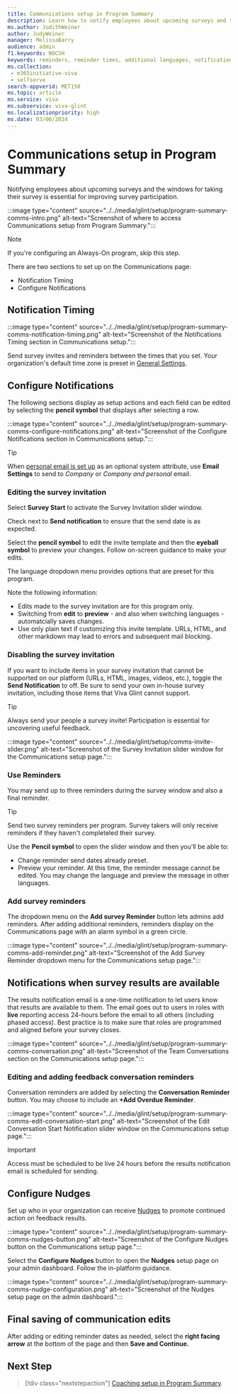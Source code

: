 ```yaml
---
title: Communications setup in Program Summary
description: Learn how to notify employees about upcoming surveys and the windows for taking surveys and having feedback conversations.
ms.author: JudithWeiner
author: JudyWeiner
manager: MelissaBarry
audience: admin
f1.keywords: NOCSH
keywords: reminders, reminder times, additional languages, notifications, survey invite, disable survey email, disable survey invite
ms.collection: 
 - m365initiative-viva
 - selfserve
search-appverid: MET150
ms.topic: article
ms.service: viva
ms.subservice: viva-glint
ms.localizationpriority: high
ms.date: 03/06/2024
---
```


# Communications setup in Program Summary

Notifying employees about upcoming surveys and the windows for taking their survey is essential for improving survey participation. 

:::image type="content" source="../../media/glint/setup/program-summary-comms-intro.png" alt-text="Screenshot of where to access Communications setup from Program Summary.":::

>[!NOTE]
> If you're configuring an Always-On program, skip this step.

There are two sections to set up on the Communications page:
- Notification Timing
- Configure Notifications

## Notification Timing

:::image type="content" source="../../media/glint/setup/program-summary-comms-notification-timing.png" alt-text="Screenshot of the Notifications Timing section in Communications setup.":::

Send survey invites and reminders between the times that you set. Your organization's default time zone is preset in [General Settings](https://go.microsoft.com/fwlink/?linkid=2230744).

## Configure Notifications

The following sections display as setup actions and each field can be edited by selecting the **pencil symbol** that displays after selecting a row.

:::image type="content" source="../../media/glint/setup/program-summary-comms-configure-notifications.png" alt-text="Screenshot of the Configure Notifications section in Communications setup.":::

>[!TIP]
>When [personal email is set up](https://go.microsoft.com/fwlink/?linkid=2247991) as an optional system attribute, use **Email Settings** to send to *Company* or *Company and personal* email.

### Editing the survey invitation

Select **Survey Start** to activate the Survey Invitation slider window.

Check next to **Send notification** to ensure that the send date is as expected.

Select the **pencil symbol** to edit the invite template and then the **eyeball symbol** to preview your changes. Follow on-screen guidance to make your edits.

The language dropdown menu provides options that are preset for this program.

Note the following information:
- Edits made to the survey invitation are for this program only.
- Switching from **edit** to **preview** - and also when switching languages - automatcially saves changes.
- Use only plain text if customizing this invite template. URLs, HTML, and other markdown may lead to errors and subsequent mail blocking.

### Disabling the survey invitation

If you want to include items in your survey invitation that cannot be supported on our platform (URLs, HTML, images, videos, etc.), toggle the **Send Notification** to off. Be sure to send your own in-house survey invitation, including those items that Viva Glint cannot support. 

> [!TIP]
> Always send your people a survey invite! Participation is essential for uncovering useful feedback.

:::image type="content" source="../../media/glint/setup/comms-invite-slider.png" alt-text="Screenshot of the Survey Invitation slider window for the Communications setup page.":::

### Use Reminders

You may send up to three reminders during the survey window and also a final reminder.

>[!TIP]
>Send two survey reminders per program. Survey takers will only receive reminders if they haven't completeled their survey. 

Use the **Pencil symbol** to open the slider window and then you'll be able to:

- Change reminder send dates already preset.
- Preview your reminder. At this time, the reminder message cannot be edited. You may change the language and preview the message in other languages.

### Add survey reminders

The dropdown menu on the **Add survey Reminder** button lets admins add reminders. After adding additional reminders, reminders display on the Communications page with an alarm symbol in a green circle.

:::image type="content" source="../../media/glint/setup/program-summary-comms-add-reminder.png" alt-text="Screenshot of the Add Survey Reminder dropdown menu for the Communications setup page.":::

## Notifications when survey results are available

The results notification email is a one-time notification to let users know that results are available to them. The email goes out to users in roles with **live** reporting access 24-hours before the email to all others (including phased access). Best practice is to make sure that roles are programmed and aligned before your survey closes. 

:::image type="content" source="../../media/glint/setup/program-summary-comms-conversation.png" alt-text="Screenshot of the Team Conversations section on the Communications setup page.":::

### Editing and adding feedback conversation reminders

Conversation reminders are added by selecting the **Conversation Reminder** button. You may choose to include an **+Add Overdue Reminder**.

:::image type="content" source="../../media/glint/setup/program-summary-comms-edit-conversation-start.png" alt-text="Screenshot of the Edit Conversation Start Notification slider window on the Communications setup page.":::

> [!IMPORTANT]
> Access must be scheduled to be live 24 hours before the results notification email is scheduled for sending.

## Configure Nudges

Set up who in your organization can receive [Nudges](https://go.microsoft.com/fwlink/?linkid=2231015) to promote continued action on feedback results. 

:::image type="content" source="../../media/glint/setup/program-summary-comms-nudges-button.png" alt-text="Screenshot of the Configure Nudges button on the Communications setup page.":::

Select the **Configure Nudges** button to open the **Nudges** setup page on your admin dashboard. Follow the in-platform guidance.

:::image type="content" source="../../media/glint/setup/program-summary-comms-nudge-configuration.png" alt-text="Screenshot of the Nudges setup page on the admin dashboard.":::

## Final saving of communication edits 

After adding or editing reminder dates as needed, select the **right facing arrow** at the bottom of the page and then **Save and Continue.**

## Next Step

> [!div class="nextstepaction"]
> [Coaching setup in Program Summary](https://go.microsoft.com/fwlink/?linkid=2231416).
